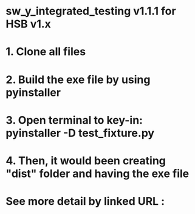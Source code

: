 # sw_y_integrated_testing v1.1.1 for HSB v1.x
# 1. Clone all files
# 2. Build the exe file by using pyinstaller
# 3. Open terminal to key-in: pyinstaller -D test_fixture.py
# 4. Then, it would been creating "dist" folder and having the exe file

# See more detail by linked URL :

